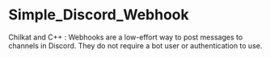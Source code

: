 # Simple_Discord_Webhook
Chilkat and C++ : Webhooks are a low-effort way to post messages to channels in Discord. They do not require a bot user or authentication to use.
